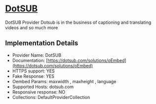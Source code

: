 # [DotSUB](https://dotsub.com)

DotSUB Provider
Dotsub is in the business of captioning and translating
videos and so much more

## Implementation Details

- Provider
Name: DotSUB
- Documentation: [https://dotsub.com/solutions/oEmbed](https://dotsub.com/solutions/oEmbed)
- HTTPS support: YES
- Fake Response: YES
- Oembed Params: maxwidth , maxheight , language
- Supported Hosts: dotsub.com
- Responsive response: NO
- Collections: DefaultProviderCollection


